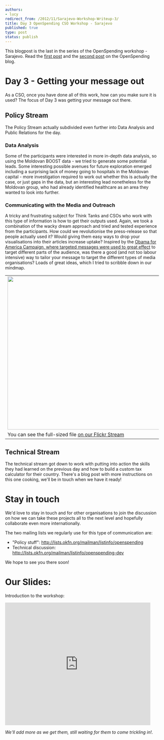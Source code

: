 ```yaml
---
authors:
- lucy
redirect_from: /2012/11/Sarajevo-Workshop-Writeup-3/
title: Day 3 OpenSpending CSO Workshop - Sarajevo
published: true
type: post
status: publish
---
```


This blogpost is the last in the series of the OpenSpending workshop - Sarajevo. Read the [first post](http://openspending.org/blog/2012/11/26/Sarajevo-Workshop-Writeup.html) and the [second post](http://openspending.org/blog/2012/11/26/Sarajevo-Workshop-Writeup-2.html) on the OpenSpending blog. 

# Day 3 - Getting your message out

As a CSO, once you have done all of this work, how can you make sure it is used? The focus of Day 3 was getting your message out there.

## Policy Stream

The Policy Stream actually subdivided even further into Data Analysis and Public Relations for the day.

### Data Analysis

Some of the participants were interested in more in-depth data analysis, so using the Moldovan BOOST data - we tried to generate some potential leads. Some interesting possible avenues for future exploration emerged including a surprising lack of money going to hospitals in the Moldovan capital - more investigation required to work out whether this is actually the case, or just gaps in the data, but an interesting lead nonetheless for the Moldovan group, who had already identified healthcare as an area they wanted to look into further.

### Communicating with the Media and Outreach

A tricky and frustrating subject for Think Tanks and CSOs who work with this type of information is how to get their outputs used. Again, we took a combination of the wacky dream approach and tried and tested experience from the participants. How could we revolutionise the press-release so that people actually used it? Would giving them easy ways to drop your visualisations into their articles increase uptake? Inspired by the [Obama for America Campaign, where targeted messages were used to great effect](http://projects.propublica.org/emails/) to target different parts of the audience, was there a good (and not too labour intensive) way to tailor your message to target the different types of media organisations? Loads of great ideas, which I tried to scribble down in our mindmap.

<table>
<tr><td><img alt="" src="http://farm9.staticflickr.com/8200/8220832792_daa9ab9474_z.jpg" title="Outreach" class="alignnone" width="500" height="500" /></td></tr>
<tr><td class="caption">You can see the full-sized file <a href="http://www.flickr.com/photos/okfn/8220832792/sizes/z/in/photostream/">on our Flickr Stream</a></td></tr>
</table>

## Technical Stream

The technical stream got down to work with putting into action the skills they had learned on the previous day and how to build a custom tax calculator for their country. There's a blog post with more instructions on this one cooking, we'll be in touch when we have it ready!

# Stay in touch

We'd love to stay in touch and for other organisations to join the discussion on how we can take these projects all to the next level and hopefully collaborate even more internationally.

The two mailing lists we regularly use for this type of communication are:

* "Policy stuff": <http://lists.okfn.org/mailman/listinfo/openspending>
* Technical discussion: <http://lists.okfn.org/mailman/listinfo/openspending-dev>

We hope to see you there soon!

# Our Slides:

Introduction to the workshop:

<iframe src="http://www.slideshare.net/slideshow/embed_code/15314825" width="476" height="400" frameborder="0" marginwidth="0" marginheight="0" scrolling="no"></iframe>

*We'll add more as we get them, still waiting for them to come trickling in!*.
